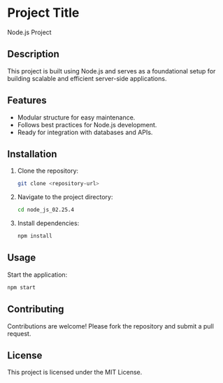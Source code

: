 # Project Title

Node.js Project

## Description

This project is built using Node.js and serves as a foundational setup for building scalable and efficient server-side applications.

## Features

- Modular structure for easy maintenance.
- Follows best practices for Node.js development.
- Ready for integration with databases and APIs.

## Installation

1. Clone the repository:
   ```bash
   git clone <repository-url>
   ```
2. Navigate to the project directory:
   ```bash
   cd node_js_02.25.4
   ```
3. Install dependencies:
   ```bash
   npm install
   ```

## Usage

Start the application:

```bash
npm start
```

## Contributing

Contributions are welcome! Please fork the repository and submit a pull request.

## License

This project is licensed under the MIT License.
